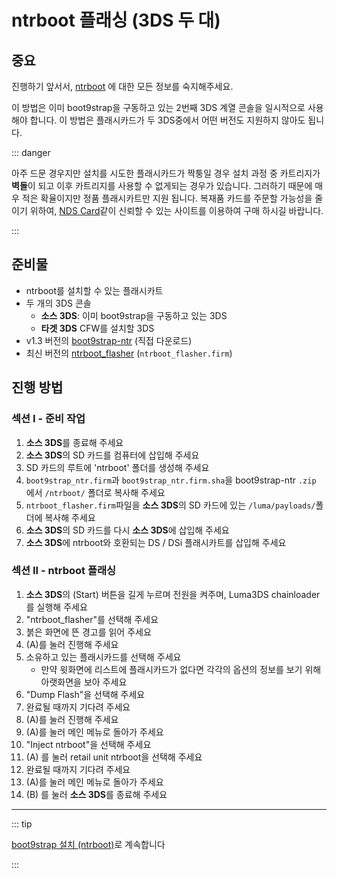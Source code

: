 # ntrboot 플래싱 (3DS 두 대)

## 중요

진행하기 앞서서, [ntrboot](ntrboot) 에 대한 모든 정보를 숙지해주세요.

이 방법은 이미 boot9strap을 구동하고 있는 2번째 3DS 계열 콘솔을 일시적으로 사용해야 합니다. 이 방법은 플래시카드가 두 3DS중에서 어떤 버전도 지원하지 않아도 됩니다.

::: danger

아주 드문 경우지만 설치를 시도한 플래시카드가 짝퉁일 경우 설치 과정 중 카트리지가 **벽돌**이 되고 이후 카트리지를 사용할 수 없게되는 경우가 있습니다. 그러하기 때문에 매우 적은 확율이지만 정품 플래시카트만 지원 됩니다. 복재품 카드를 주문할 가능성을 줄이기 위하여, [NDS Card](https://www.nds-card.com/)같이 신뢰할 수 있는 사이트를 이용하여 구매 하시길 바랍니다.

:::

## 준비물

- ntrboot를 설치할 수 있는 플래시카트
- 두 개의 3DS 콘솔
    - **소스 3DS**: 이미 boot9strap을 구동하고 있는 3DS
    - **타겟 3DS** CFW를 설치할 3DS
- v1.3 버전의 [boot9strap-ntr](https://github.com/SciresM/boot9strap/releases/download/1.3/boot9strap-1.3-ntr.zip) (직접 다운로드)
- 최신 버전의 [ntrboot_flasher](https://github.com/ntrteam/ntrboot_flasher/releases/latest) (`ntrboot_flasher.firm`)

## 진행 방법

### 섹션 I - 준비 작업

1. **소스 3DS**를 종료해 주세요
2. **소스 3DS**의 SD 카드를 컴퓨터에 삽입해 주세요
3. SD 카드의 루트에 'ntrboot' 폴더를 생성해 주세요
4. `boot9strap_ntr.firm`과 `boot9strap_ntr.firm.sha`을 boot9strap-ntr `.zip` 에서 `/ntrboot/` 폴더로 복사해 주세요
5. `ntrboot_flasher.firm`파일을 **소스 3DS**의 SD 카드에 있는 `/luma/payloads/`폴더에 복사해 주세요
6. **소스 3DS**의 SD 카드를 다시 **소스 3DS**에 삽입해 주세요
7. **소스 3DS**에 ntrboot와 호환되는 DS / DSi 플래시카트를 삽입해 주세요

### 섹션 II - ntrboot 플래싱

1. **소스 3DS**의 (Start) 버튼을 길게 누르며 전원을 켜주며, Luma3DS chainloader를 실행해 주세요
2. "ntrboot_flasher"를 선택해 주세요
3. 붉은 화면에 뜬 경고를 읽어 주세요
4. (A)를 눌러 진행해 주세요
5. 소유하고 있는 플래시카드를 선택해 주세요
    - 만약 윗화면에 리스트에 플래시카드가 없다면 각각의 옵션의 정보를 보기 위해 아랫화면을 보아 주세요
6. "Dump Flash"을 선택해 주세요
7. 완료될 때까지 기다려 주세요
8. (A)를 눌러 진행해 주세요
9. (A)를 눌러 메인 메뉴로 돌아가 주세요
10. "Inject ntrboot"을 선택해 주세요
11. (A) 를 눌러 retail unit ntrboot을 선택해 주세요
12. 완료될 때까지 기다려 주세요
13. (A)를 눌러 메인 메뉴로 돌아가 주세요
14. (B) 를 눌러 **소스 3DS**를 종료해 주세요

___

::: tip

[boot9strap 설치 (ntrboot)](installing-boot9strap-\(ntrboot\))로 계속합니다

:::
